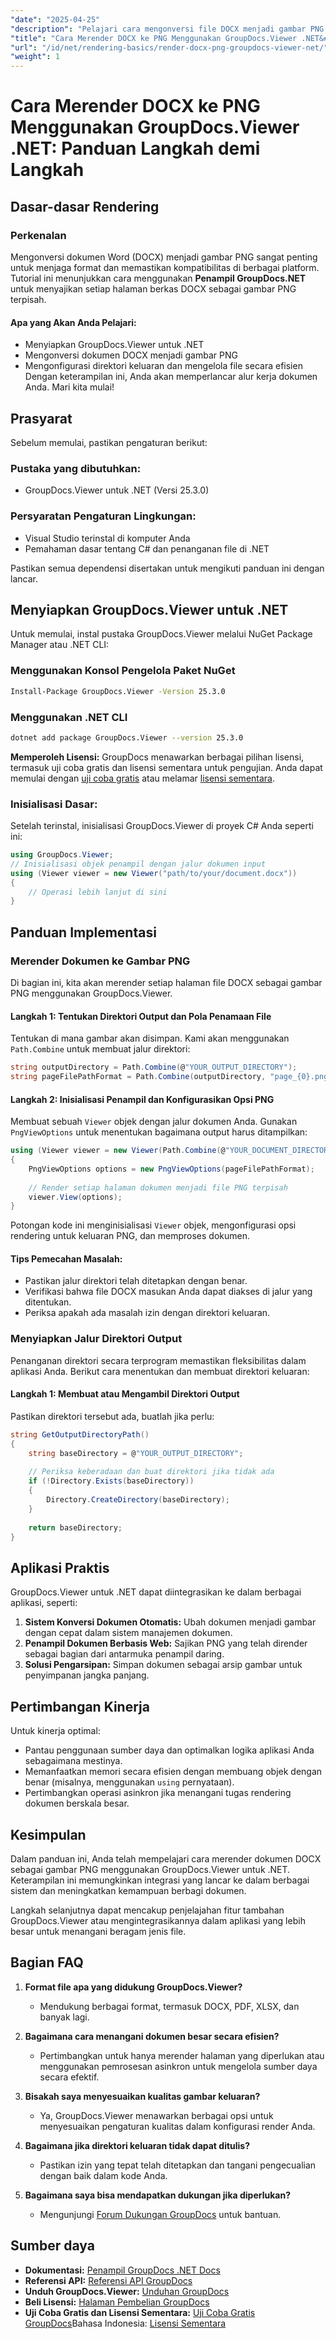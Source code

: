 ```yaml
---
"date": "2025-04-25"
"description": "Pelajari cara mengonversi file DOCX menjadi gambar PNG menggunakan GroupDocs.Viewer untuk .NET. Panduan ini mencakup penyiapan, penerapan, dan aplikasi praktis."
"title": "Cara Merender DOCX ke PNG Menggunakan GroupDocs.Viewer .NET&#58; Panduan Langkah demi Langkah"
"url": "/id/net/rendering-basics/render-docx-png-groupdocs-viewer-net/"
"weight": 1
---
```


# Cara Merender DOCX ke PNG Menggunakan GroupDocs.Viewer .NET: Panduan Langkah demi Langkah
## Dasar-dasar Rendering
### Perkenalan
Mengonversi dokumen Word (DOCX) menjadi gambar PNG sangat penting untuk menjaga format dan memastikan kompatibilitas di berbagai platform. Tutorial ini menunjukkan cara menggunakan **Penampil GroupDocs.NET** untuk menyajikan setiap halaman berkas DOCX sebagai gambar PNG terpisah.

#### Apa yang Akan Anda Pelajari:
- Menyiapkan GroupDocs.Viewer untuk .NET
- Mengonversi dokumen DOCX menjadi gambar PNG
- Mengonfigurasi direktori keluaran dan mengelola file secara efisien
Dengan keterampilan ini, Anda akan memperlancar alur kerja dokumen Anda. Mari kita mulai!

## Prasyarat
Sebelum memulai, pastikan pengaturan berikut:

### Pustaka yang dibutuhkan:
- GroupDocs.Viewer untuk .NET (Versi 25.3.0)

### Persyaratan Pengaturan Lingkungan:
- Visual Studio terinstal di komputer Anda
- Pemahaman dasar tentang C# dan penanganan file di .NET

Pastikan semua dependensi disertakan untuk mengikuti panduan ini dengan lancar.

## Menyiapkan GroupDocs.Viewer untuk .NET
Untuk memulai, instal pustaka GroupDocs.Viewer melalui NuGet Package Manager atau .NET CLI:

### Menggunakan Konsol Pengelola Paket NuGet
```bash
Install-Package GroupDocs.Viewer -Version 25.3.0
```

### Menggunakan .NET CLI
```bash
dotnet add package GroupDocs.Viewer --version 25.3.0
```

**Memperoleh Lisensi:**
GroupDocs menawarkan berbagai pilihan lisensi, termasuk uji coba gratis dan lisensi sementara untuk pengujian. Anda dapat memulai dengan [uji coba gratis](https://releases.groupdocs.com/viewer/net/) atau melamar [lisensi sementara](https://purchase.groupdocs.com/temporary-license/).

### Inisialisasi Dasar:
Setelah terinstal, inisialisasi GroupDocs.Viewer di proyek C# Anda seperti ini:
```csharp
using GroupDocs.Viewer;
// Inisialisasi objek penampil dengan jalur dokumen input
using (Viewer viewer = new Viewer("path/to/your/document.docx"))
{
    // Operasi lebih lanjut di sini
}
```

## Panduan Implementasi
### Merender Dokumen ke Gambar PNG
Di bagian ini, kita akan merender setiap halaman file DOCX sebagai gambar PNG menggunakan GroupDocs.Viewer.

#### Langkah 1: Tentukan Direktori Output dan Pola Penamaan File
Tentukan di mana gambar akan disimpan. Kami akan menggunakan `Path.Combine` untuk membuat jalur direktori:
```csharp
string outputDirectory = Path.Combine(@"YOUR_OUTPUT_DIRECTORY");
string pageFilePathFormat = Path.Combine(outputDirectory, "page_{0}.png"); // Pola penamaan untuk setiap gambar halaman
```

#### Langkah 2: Inisialisasi Penampil dan Konfigurasikan Opsi PNG
Membuat sebuah `Viewer` objek dengan jalur dokumen Anda. Gunakan `PngViewOptions` untuk menentukan bagaimana output harus ditampilkan:
```csharp
using (Viewer viewer = new Viewer(Path.Combine(@"YOUR_DOCUMENT_DIRECTORY", "SAMPLE_DOCX")))
{
    PngViewOptions options = new PngViewOptions(pageFilePathFormat);
    
    // Render setiap halaman dokumen menjadi file PNG terpisah
    viewer.View(options);
}
```
Potongan kode ini menginisialisasi `Viewer` objek, mengonfigurasi opsi rendering untuk keluaran PNG, dan memproses dokumen.

#### Tips Pemecahan Masalah:
- Pastikan jalur direktori telah ditetapkan dengan benar.
- Verifikasi bahwa file DOCX masukan Anda dapat diakses di jalur yang ditentukan.
- Periksa apakah ada masalah izin dengan direktori keluaran.

### Menyiapkan Jalur Direktori Output
Penanganan direktori secara terprogram memastikan fleksibilitas dalam aplikasi Anda. Berikut cara menentukan dan membuat direktori keluaran:

#### Langkah 1: Membuat atau Mengambil Direktori Output
Pastikan direktori tersebut ada, buatlah jika perlu:
```csharp
string GetOutputDirectoryPath()
{
    string baseDirectory = @"YOUR_OUTPUT_DIRECTORY";
    
    // Periksa keberadaan dan buat direktori jika tidak ada
    if (!Directory.Exists(baseDirectory))
    {
        Directory.CreateDirectory(baseDirectory);
    }
    
    return baseDirectory;
}
```

## Aplikasi Praktis
GroupDocs.Viewer untuk .NET dapat diintegrasikan ke dalam berbagai aplikasi, seperti:
1. **Sistem Konversi Dokumen Otomatis:** Ubah dokumen menjadi gambar dengan cepat dalam sistem manajemen dokumen.
2. **Penampil Dokumen Berbasis Web:** Sajikan PNG yang telah dirender sebagai bagian dari antarmuka penampil daring.
3. **Solusi Pengarsipan:** Simpan dokumen sebagai arsip gambar untuk penyimpanan jangka panjang.

## Pertimbangan Kinerja
Untuk kinerja optimal:
- Pantau penggunaan sumber daya dan optimalkan logika aplikasi Anda sebagaimana mestinya.
- Memanfaatkan memori secara efisien dengan membuang objek dengan benar (misalnya, menggunakan `using` pernyataan).
- Pertimbangkan operasi asinkron jika menangani tugas rendering dokumen berskala besar.

## Kesimpulan
Dalam panduan ini, Anda telah mempelajari cara merender dokumen DOCX sebagai gambar PNG menggunakan GroupDocs.Viewer untuk .NET. Keterampilan ini memungkinkan integrasi yang lancar ke dalam berbagai sistem dan meningkatkan kemampuan berbagi dokumen.

Langkah selanjutnya dapat mencakup penjelajahan fitur tambahan GroupDocs.Viewer atau mengintegrasikannya dalam aplikasi yang lebih besar untuk menangani beragam jenis file.

## Bagian FAQ
1. **Format file apa yang didukung GroupDocs.Viewer?**
   - Mendukung berbagai format, termasuk DOCX, PDF, XLSX, dan banyak lagi.

2. **Bagaimana cara menangani dokumen besar secara efisien?**
   - Pertimbangkan untuk hanya merender halaman yang diperlukan atau menggunakan pemrosesan asinkron untuk mengelola sumber daya secara efektif.

3. **Bisakah saya menyesuaikan kualitas gambar keluaran?**
   - Ya, GroupDocs.Viewer menawarkan berbagai opsi untuk menyesuaikan pengaturan kualitas dalam konfigurasi render Anda.

4. **Bagaimana jika direktori keluaran tidak dapat ditulis?**
   - Pastikan izin yang tepat telah ditetapkan dan tangani pengecualian dengan baik dalam kode Anda.

5. **Bagaimana saya bisa mendapatkan dukungan jika diperlukan?**
   - Mengunjungi [Forum Dukungan GroupDocs](https://forum.groupdocs.com/c/viewer/9) untuk bantuan.

## Sumber daya
- **Dokumentasi:** [Penampil GroupDocs .NET Docs](https://docs.groupdocs.com/viewer/net/)
- **Referensi API:** [Referensi API GroupDocs](https://reference.groupdocs.com/viewer/net/)
- **Unduh GroupDocs.Viewer:** [Unduhan GroupDocs](https://releases.groupdocs.com/viewer/net/)
- **Beli Lisensi:** [Halaman Pembelian GroupDocs](https://purchase.groupdocs.com/buy)
- **Uji Coba Gratis dan Lisensi Sementara:** [Uji Coba Gratis GroupDocs](https://releases.groupdocs.com/viewer/net/)Bahasa Indonesia: [Lisensi Sementara](https://purchase.groupdocs.com/temporary-license/)